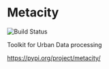 # Metacity

![Build Status](https://github.com/MetacitySuite/Metacity/workflows/pythonCI/badge.svg)

Toolkit for Urban Data processing

https://pypi.org/project/metacity/


